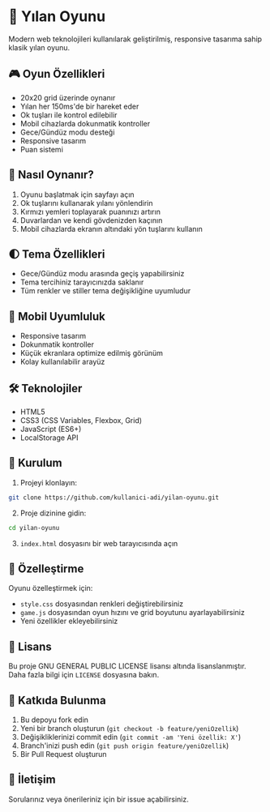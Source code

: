 # 🐍 Yılan Oyunu

Modern web teknolojileri kullanılarak geliştirilmiş, responsive tasarıma sahip klasik yılan oyunu.

## 🎮 Oyun Özellikleri

- 20x20 grid üzerinde oynanır
- Yılan her 150ms'de bir hareket eder
- Ok tuşları ile kontrol edilebilir
- Mobil cihazlarda dokunmatik kontroller
- Gece/Gündüz modu desteği
- Responsive tasarım
- Puan sistemi

## 🎯 Nasıl Oynanır?

1. Oyunu başlatmak için sayfayı açın
2. Ok tuşlarını kullanarak yılanı yönlendirin
3. Kırmızı yemleri toplayarak puanınızı artırın
4. Duvarlardan ve kendi gövdenizden kaçının
5. Mobil cihazlarda ekranın altındaki yön tuşlarını kullanın

## 🌓 Tema Özellikleri

- Gece/Gündüz modu arasında geçiş yapabilirsiniz
- Tema tercihiniz tarayıcınızda saklanır
- Tüm renkler ve stiller tema değişikliğine uyumludur

## 📱 Mobil Uyumluluk

- Responsive tasarım
- Dokunmatik kontroller
- Küçük ekranlara optimize edilmiş görünüm
- Kolay kullanılabilir arayüz

## 🛠️ Teknolojiler

- HTML5
- CSS3 (CSS Variables, Flexbox, Grid)
- JavaScript (ES6+)
- LocalStorage API

## 🚀 Kurulum

1. Projeyi klonlayın:
```bash
git clone https://github.com/kullanici-adi/yilan-oyunu.git
```

2. Proje dizinine gidin:
```bash
cd yilan-oyunu
```

3. `index.html` dosyasını bir web tarayıcısında açın

## 🎨 Özelleştirme

Oyunu özelleştirmek için:

- `style.css` dosyasından renkleri değiştirebilirsiniz
- `game.js` dosyasından oyun hızını ve grid boyutunu ayarlayabilirsiniz
- Yeni özellikler ekleyebilirsiniz

## 📝 Lisans

Bu proje GNU GENERAL PUBLIC LICENSE lisansı altında lisanslanmıştır. Daha fazla bilgi için `LICENSE` dosyasına bakın.

## 👥 Katkıda Bulunma

1. Bu depoyu fork edin
2. Yeni bir branch oluşturun (`git checkout -b feature/yeniOzellik`)
3. Değişikliklerinizi commit edin (`git commit -am 'Yeni özellik: X'`)
4. Branch'inizi push edin (`git push origin feature/yeniOzellik`)
5. Bir Pull Request oluşturun

## 📧 İletişim

Sorularınız veya önerileriniz için bir issue açabilirsiniz. 
